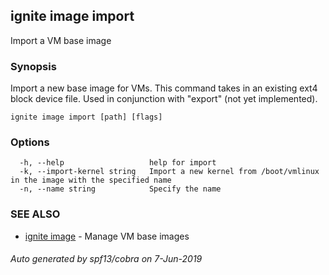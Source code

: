 ## ignite image import

Import a VM base image

### Synopsis


Import a new base image for VMs. This command takes in an existing ext4 block
device file. Used in conjunction with "export" (not yet implemented).


```
ignite image import [path] [flags]
```

### Options

```
  -h, --help                   help for import
  -k, --import-kernel string   Import a new kernel from /boot/vmlinux in the image with the specified name
  -n, --name string            Specify the name
```

### SEE ALSO

* [ignite image](ignite_image.md)	 - Manage VM base images

###### Auto generated by spf13/cobra on 7-Jun-2019
